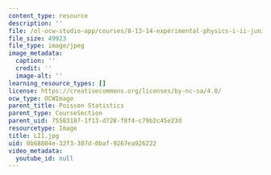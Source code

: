 ```yaml
---
content_type: resource
description: ''
file: /ol-ocw-studio-app/courses/8-13-14-experimental-physics-i-ii-junior-lab-fall-2016-spring-2017/0b68804e32f3307d0baf9267ea926222_LII.jpg
file_size: 49923
file_type: image/jpeg
image_metadata:
  caption: ''
  credit: ''
  image-alt: ''
learning_resource_types: []
license: https://creativecommons.org/licenses/by-nc-sa/4.0/
ocw_type: OCWImage
parent_title: Poisson Statistics
parent_type: CourseSection
parent_uid: 75583187-1f13-d728-f8f4-c79b2c45e23d
resourcetype: Image
title: LII.jpg
uid: 0b68804e-32f3-307d-0baf-9267ea926222
video_metadata:
  youtube_id: null
---
```


